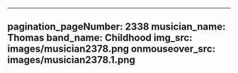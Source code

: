 ------
pagination_pageNumber: 2338
musician_name: Thomas
band_name: Childhood
img_src: images/musician2378.png
onmouseover_src: images/musician2378.1.png
------